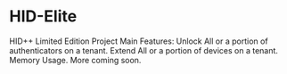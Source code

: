 # HID-Elite
HID++ Limited Edition Project
Main Features:
Unlock All or a portion of authenticators on a tenant.
Extend All or a portion of devices on a tenant.
Memory Usage.
More coming soon.
